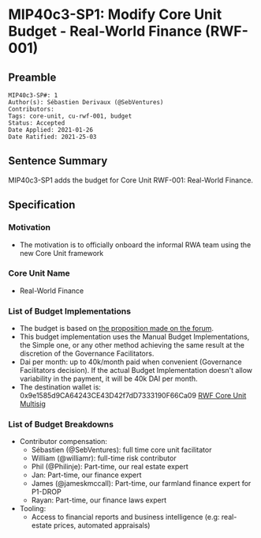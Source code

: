 # MIP40c3-SP1: Modify Core Unit Budget - Real-World Finance (RWF-001)

## Preamble

```
MIP40c3-SP#: 1
Author(s): Sébastien Derivaux (@SebVentures)
Contributors:
Tags: core-unit, cu-rwf-001, budget
Status: Accepted
Date Applied: 2021-01-26
Date Ratified: 2021-25-03
```

## Sentence Summary

MIP40c3-SP1 adds the budget for Core Unit RWF-001: Real-World Finance.

## Specification

### Motivation

* The motivation is to officially onboard the informal RWA team using the new Core Unit framework

### Core Unit Name

* Real-World Finance

### List of Budget Implementations

* The budget is based on [the proposition made on the forum](https://forum.makerdao.com/t/team-funding-experiment-rwa-objectives-and-cost-structure/5954).
* This budget implementation uses the Manual Budget Implementations, the Simple one, or any other method achieving the same result at the discretion of the Governance Facilitators.
* Dai per month: up to 40k/month paid when convenient (Governance Facilitators decision). If the actual Budget Implementation doesn't allow variability in the payment, it will be 40k DAI per month.
* The destination wallet is: 0x9e1585d9CA64243CE43D42f7dD7333190F66Ca09 [RWF Core Unit Multisig](https://forum.makerdao.com/t/mip40c1-adding-rwf-core-unit-multisig/7476)

### List of Budget Breakdowns

* Contributor compensation:
  * Sébastien (@SebVentures): full time core unit facilitator
  * William (@williamr): full-time risk contributor
  * Phil (@Philinje): Part-time, our real estate expert
  * Jan: Part-time, our finance expert
  * James (@jameskmccall): Part-time, our farmland finance expert for P1-DROP
  * Rayan: Part-time, our finance laws expert
* Tooling:
  * Access to financial reports and business intelligence (e.g: real-estate prices, automated appraisals)

